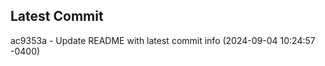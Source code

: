 
## Latest Commit
ac9353a - Update README with latest commit info (2024-09-04 10:24:57 -0400) <Yunxi-Zhou>
